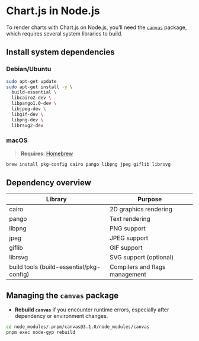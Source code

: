 # Chart.js in Node.js

To render charts with Chart.js on Node.js, you’ll need the [`canvas`](https://www.npmjs.com/package/canvas) package, which requires several system libraries to build.

## Install system dependencies

### Debian/Ubuntu

```bash
sudo apt-get update
sudo apt-get install -y \
  build-essential \
  libcairo2-dev \
  libpango1.0-dev \
  libjpeg-dev \
  libgif-dev \
  libpng-dev \
  librsvg2-dev
```

### macOS

> **Requires**: [Homebrew](https://brew.sh)

```bash
brew install pkg-config cairo pango libpng jpeg giflib librsvg
```

## Dependency overview

| Library                                  | Purpose                        |
| ---------------------------------------- | ------------------------------ |
| cairo                                    | 2D graphics rendering          |
| pango                                    | Text rendering                 |
| libpng                                   | PNG support                    |
| jpeg                                     | JPEG support                   |
| giflib                                   | GIF support                    |
| librsvg                                  | SVG support (optional)         |
| build tools (build-essential/pkg-config) | Compilers and flags management |

## Managing the `canvas` package

-   **Rebuild `canvas`** if you encounter runtime errors, especially after dependency or environment changes.

```bash
cd node_modules/.pnpm/canvas@3.1.0/node_modules/canvas
pnpm exec node-gyp rebuild
```
